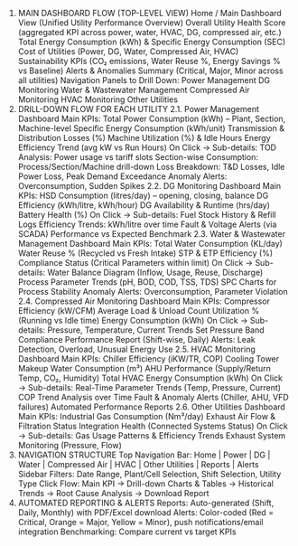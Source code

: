 1. MAIN DASHBOARD FLOW (TOP-LEVEL VIEW)
Home / Main Dashboard View (Unified Utility Performance Overview)
Overall Utility Health Score (aggregated KPI across power, water, HVAC, DG, compressed air, etc.)
Total Energy Consumption (kWh) & Specific Energy Consumption (SEC)
Cost of Utilities (Power, DG, Water, Compressed Air, HVAC)
Sustainability KPIs (CO₂ emissions, Water Reuse %, Energy Savings % vs Baseline)
Alerts & Anomalies Summary (Critical, Major, Minor across all utilities)
Navigation Panels to Drill Down:
Power Management
DG Monitoring
Water & Wastewater Management
Compressed Air Monitoring
HVAC Monitoring
Other Utilities
2. DRILL-DOWN FLOW FOR EACH UTILITY
2.1. Power Management Dashboard
Main KPIs:
Total Power Consumption (kWh) – Plant, Section, Machine-level
Specific Energy Consumption (kWh/unit)
Transmission & Distribution Losses (%)
Machine Utilization (%) & Idle Hours
Energy Efficiency Trend (avg kW vs Run Hours)
On Click → Sub-details:
TOD Analysis: Power usage vs tariff slots
Section-wise Consumption: Process/Section/Machine drill-down
Loss Breakdown: T&D Losses, Idle Power Loss, Peak Demand Exceedance
Anomaly Alerts: Overconsumption, Sudden Spikes
2.2. DG Monitoring Dashboard
Main KPIs:
HSD Consumption (litres/day) – opening, closing, balance
DG Efficiency (kWh/litre, kWh/hour)
DG Availability & Runtime (hrs/day)
Battery Health (%)
On Click → Sub-details:
Fuel Stock History & Refill Logs
Efficiency Trends: kWh/litre over time
Fault & Voltage Alerts (via SCADA)
Performance vs Expected Benchmark
2.3. Water & Wastewater Management Dashboard
Main KPIs:
Total Water Consumption (KL/day)
Water Reuse % (Recycled vs Fresh Intake)
STP & ETP Efficiency (%)
Compliance Status (Critical Parameters within limit)
On Click → Sub-details:
Water Balance Diagram (Inflow, Usage, Reuse, Discharge)
Process Parameter Trends (pH, BOD, COD, TSS, TDS)
SPC Charts for Process Stability
Anomaly Alerts: Overconsumption, Parameter Violation
2.4. Compressed Air Monitoring Dashboard
Main KPIs:
Compressor Efficiency (kW/CFM)
Average Load & Unload Count
Utilization % (Running vs Idle time)
Energy Consumption (kWh)
On Click → Sub-details:
Pressure, Temperature, Current Trends
Set Pressure Band Compliance
Performance Report (Shift-wise, Daily)
Alerts: Leak Detection, Overload, Unusual Energy Use
2.5. HVAC Monitoring Dashboard
Main KPIs:
Chiller Efficiency (iKW/TR, COP)
Cooling Tower Makeup Water Consumption (m³)
AHU Performance (Supply/Return Temp, CO₂, Humidity)
Total HVAC Energy Consumption (kWh)
On Click → Sub-details:
Real-Time Parameter Trends (Temp, Pressure, Current)
COP Trend Analysis over Time
Fault & Anomaly Alerts (Chiller, AHU, VFD failures)
Automated Performance Reports
2.6. Other Utilities Dashboard
Main KPIs:
Industrial Gas Consumption (Nm³/day)
Exhaust Air Flow & Filtration Status
Integration Health (Connected Systems Status)
On Click → Sub-details:
Gas Usage Patterns & Efficiency Trends
Exhaust System Monitoring (Pressure, Flow)
3. NAVIGATION STRUCTURE
Top Navigation Bar: Home | Power | DG | Water | Compressed Air | HVAC | Other Utilities | Reports | Alerts
Sidebar Filters: Date Range, Plant/Cell Selection, Shift Selection, Utility Type
Click Flow:
Main KPI → Drill-down Charts & Tables → Historical Trends → Root Cause Analysis → Download Report
4. AUTOMATED REPORTING & ALERTS
Reports: Auto-generated (Shift, Daily, Monthly) with PDF/Excel download
Alerts: Color-coded (Red = Critical, Orange = Major, Yellow = Minor), push notifications/email integration
Benchmarking: Compare current vs target KPIs
